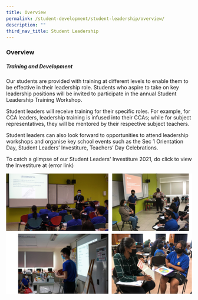 ```yaml
---
title: Overview
permalink: /student-development/student-leadership/overview/
description: ""
third_nav_title: Student Leadership
---
```


### Overview

##### Training and Development

Our students are provided with training at different levels to enable them to be effective in their leadership role. Students who aspire to take on key leadership positions will be invited to participate in the annual Student Leadership Training Workshop.

Student leaders will receive training for their specific roles. For example, for CCA leaders, leadership training is infused into their CCAs; while for subject representatives, they will be mentored by their respective subject teachers.

Student leaders can also look forward to opportunities to attend leadership workshops and organise key school events such as the Sec 1 Orientation Day, Student Leaders’ Investiture, Teachers’ Day Celebrations.

To catch a glimpse of our Student Leaders' Investiture 2021, do click to view the Investiture at (error link)

![](/images/studentleadershipoverview.jpg)
